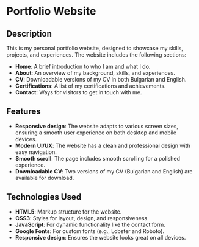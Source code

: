 # Portfolio Website

## Description
This is my personal portfolio website, designed to showcase my skills, projects, and experiences. The website includes the following sections:

- **Home**: A brief introduction to who I am and what I do.
- **About**: An overview of my background, skills, and experiences.
- **CV**: Downloadable versions of my CV in both Bulgarian and English.
- **Certifications**: A list of my certifications and achievements.
- **Contact**: Ways for visitors to get in touch with me.

## Features
- **Responsive design**: The website adapts to various screen sizes, ensuring a smooth user experience on both desktop and mobile devices.
- **Modern UI/UX**: The website has a clean and professional design with easy navigation.
- **Smooth scroll**: The page includes smooth scrolling for a polished experience.
- **Downloadable CV**: Two versions of my CV (Bulgarian and English) are available for download.

## Technologies Used
- **HTML5**: Markup structure for the website.
- **CSS3**: Styles for layout, design, and responsiveness.
- **JavaScript**: For dynamic functionality like the contact form.
- **Google Fonts**: For custom fonts (e.g., Lobster and Roboto).
- **Responsive design**: Ensures the website looks great on all devices.